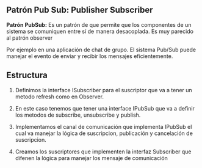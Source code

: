 ## Patrón Pub Sub: Publisher Subscriber

**Patrón PubSub:** Es un patrón de que permite que los componentes de un sistema se comuniquen entre sí de manera desacoplada. Es muy parecido al patrón observer

Por ejemplo en una aplicación de chat de grupo. El sistema Pub/Sub puede manejar el evento de enviar y recibir los mensajes eficientemente.

## **Estructura**

1. Definimos la interface ISubscriber para el suscriptor que va a tener un metodo refresh como en Observer.

2. En este caso tenemos que tener una interface IPubSub que va a definir los metodos de subscribe, unsubscribe y publish.

3. Implementamos el canal de comunicación que implementa IPubSub el cual va manejar la lógica de suscripcion, publicación y cancelación de suscripcion.

4. Creamos los suscriptores que implementen la interfaz Subscriber que difenen la lógica para manejar los mensaje de comunicación
